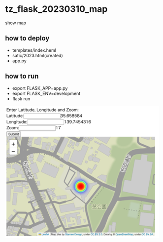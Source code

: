 # tz_flask_20230310_map
show map

## how to deploy
* templates/index.heml
* satic/2023.html(created)
* app.py

## how to run
* export FLASK_APP=app.py
* export FLASK_ENV=development
* flask run

<img src="./map.png" width="500">
